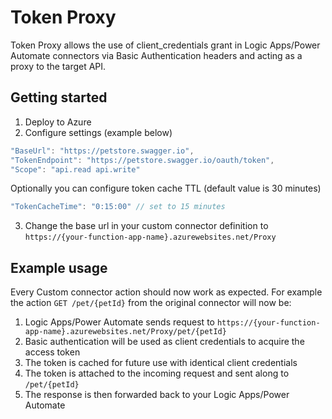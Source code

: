 # Token Proxy
Token Proxy allows the use of client_credentials grant in Logic Apps/Power Automate connectors via Basic Authentication headers and acting as a proxy to the target API.

## Getting started
1. Deploy to Azure
2. Configure settings (example below)
```js
"BaseUrl": "https://petstore.swagger.io",
"TokenEndpoint": "https://petstore.swagger.io/oauth/token",
"Scope": "api.read api.write"
```
Optionally you can configure token cache TTL (default value is 30 minutes)
```js
"TokenCacheTime": "0:15:00" // set to 15 minutes
```
3. Change the base url in your custom connector definition to `https://{your-function-app-name}.azurewebsites.net/Proxy`

## Example usage
Every Custom connector action should now work as expected. For example the action `GET /pet/{petId}` from the original connector will now be:
1. Logic Apps/Power Automate sends request to `https://{your-function-app-name}.azurewebsites.net/Proxy/pet/{petId}`
2. Basic authentication will be used as client credentials to acquire the access token
3. The token is cached for future use with identical client credentials
4. The token is attached to the incoming request and sent along to `/pet/{petId}`
5. The response is then forwarded back to your Logic Apps/Power Automate

